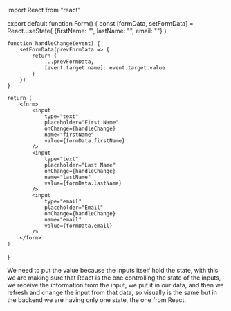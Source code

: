 import React from "react"

export default function Form() {
    const [formData, setFormData] = React.useState(
        {firstName: "", lastName: "", email: ""}
    )
    
    function handleChange(event) {
        setFormData(prevFormData => {
            return {
                ...prevFormData,
                [event.target.name]: event.target.value
            }
        })
    }
    
    return (
        <form>
            <input
                type="text"
                placeholder="First Name"
                onChange={handleChange}
                name="firstName"
                value={formData.firstName}
            />
            <input
                type="text"
                placeholder="Last Name"
                onChange={handleChange}
                name="lastName"
                value={formData.lastName}
            />
            <input
                type="email"
                placeholder="Email"
                onChange={handleChange}
                name="email"
                value={formData.email}
            />
        </form>
    )
}

We need to put the value because the inputs itself hold the state, with this we are making sure that React is the one controlling the state of the inputs, we receive the information from the input, we put it in our data, and then we refresh and change the input from that data, so visually is the same but in the backend we are having only one state, the one from React.